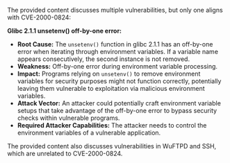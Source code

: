 The provided content discusses multiple vulnerabilities, but only one aligns with CVE-2000-0824:

**Glibc 2.1.1 unsetenv() off-by-one error:**

*   **Root Cause:** The `unsetenv()` function in glibc 2.1.1 has an off-by-one error when iterating through environment variables. If a variable name appears consecutively, the second instance is not removed.
*   **Weakness:** Off-by-one error during environment variable processing.
*   **Impact:** Programs relying on `unsetenv()` to remove environment variables for security purposes might not function correctly, potentially leaving them vulnerable to exploitation via malicious environment variables.
*   **Attack Vector:** An attacker could potentially craft environment variable setups that take advantage of the off-by-one error to bypass security checks within vulnerable programs.
*   **Required Attacker Capabilities:** The attacker needs to control the environment variables of a vulnerable application.

The provided content also discusses vulnerabilities in WuFTPD and SSH, which are unrelated to CVE-2000-0824.